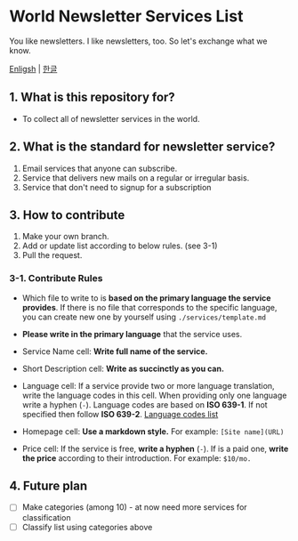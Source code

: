 # World Newsletter Services List

You like newsletters. I like newsletters, too. So let's exchange what we know.

[Enligsh](https://github.com/roeniss/world-newsletter-services-list/blob/master/READMD.md) | [한글](https://github.com/roeniss/world-newsletter-services-list/blob/master/READMD-ko.md)

## 1. What is this repository for?

- To collect all of newsletter services in the world.

## 2. What is the standard for newsletter service?

1. Email services that anyone can subscribe.
2. Service that delivers new mails on a regular or irregular basis.
3. Service that don't need to signup for a subscription

## 3. How to contribute

1. Make your own branch.
2. Add or update list according to below rules. (see 3-1)
3. Pull the request.

### 3-1. Contribute Rules

- Which file to write to is **based on the primary language the service provides**. If there is no file that corresponds to the specific language, you can create new one by yourself using `./services/template.md`

- **Please write in the primary language** that the service uses.
- Service Name cell: **Write full name of the service.**
- Short Description cell: **Write as succinctly as you can.**
- Language cell: If a service provide two or more language translation, write the language codes in this cell. When providing only one language write a hyphen (`-`). Language codes are based on **ISO 639-1**. If not specified then follow **ISO 639-2**. [Language codes list](http://www.loc.gov/standards/iso639-2/php/code_list.php)
- Homepage cell: **Use a markdown style.** For example: `[Site name](URL)`
- Price cell: If the service is free, **write a hyphen** (`-`). If is a paid one, **write the price** according to their introduction. For example: `$10/mo.`

## 4. Future plan

- [ ] Make categories (among 10) - at now need more services for classification
- [ ] Classify list using categories above
